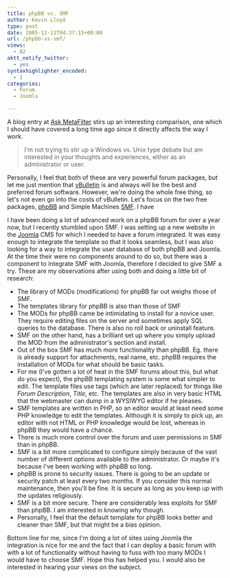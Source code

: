 ```yaml
---
title: phpBB vs. SMF
author: Kevin Lloyd
type: post
date: 2005-12-11T04:37:15+00:00
url: /phpbb-vs-smf/
views:
  - 82
aktt_notify_twitter:
  - yes
syntaxhighlighter_encoded:
  - 1
categories:
  - Forum
  - Joomla

---
```

A blog entry at [Ask MetaFilter][1] stirs up an interesting comparison, one which I should have covered a long time ago since it directly affects the way I work.

> I'm not trying to stir up a Windows vs. Unix type debate but am interested in your thoughts and experiences, either as an administrator or user.

Personally, I feel that both of these are very powerful forum packages, but let me just mention that [vBulletin][2] is and always will be the best and preferred forum software. However, we're doing the whole free thing, so let's not even go into the costs of vBulletin. Let's focus on the two free packages, [phpBB][3] and Simple Machines [SMF][4]. I have

I have been doing a lot of advanced work on a phpBB forum for over a year now, but I recently stumbled upon SMF. I was setting up a new website in the [Joomla][5] CMS for which I needed to have a forum integrated. It was easy enough to integrate the template so that it looks seamless, but I was also looking for a way to integrate the user database of both phpBB and Joomla. At the time their were no components around to do so, but there was a component to integrate SMF with Joomla, therefore I decided to give SMF a try. These are my observations after using both and doing a little bit of research:

<!--more-->

  * The library of MODs (modifications) for phpBB far out weighs those of SMF.
  * The templates library for phpBB is also than those of SMF
  * The MODs for phpBB came be intimidating to install for a novice user. They require editing files on the server and sometimes apply SQL queries to the database. There is also no roll back or uninstall feature.
  * SMF on the other hand, has a brilliant set up where you simply upload the MOD from the administrator's section and install.
  * Out of the box SMF has much more functionality than phpBB. Eg. there is already support for attachments, real name, etc. phpBB requires the installation of MODs for what should be basic tasks.
  * For me (I've gotten a lot of heat in the SMF forums about this, but what do you expect), the phpBB templating system is some what simpler to edit. The template files use tags (which are later replaced) for things like _Forum Description_, _Title_, etc. The templates are also in very basic HTML that the webmaster can dump in a WYSIWYG editor if he pleases.
  * SMF templates are written in PHP, so an editor would at least need some PHP knowledge to edit the templates. Although it is simply to pick up, an editor with not HTML or PHP knowledge would be lost, whereas in phpBB they would have a chance.
  * There is much more control over the forum and user permissions in SMF than in phpBB.
  * SMF is a bit more complicated to configure simply because of the vast number of different options available to the administrator. Or maybe it's because I've been working with phpBB so long.
  * phpBB is prone to security issues. There is going to be an update or security patch at least every two months. If you consider this normal maintenance, then you'll be fine. It is secure as long as you keep up with the updates religiously.
  * SMF is a bit more secure. There are considerably less exploits for SMF than phpBB. I am interested in knowing why though.
  * Personally, I feel that the default template for phpBB looks better and cleaner than SMF, but that might be a bias opinion.

Bottom line for me, since I'm doing a lot of sites using Joomla the integration is nice for me and the fact that I can deploy a basic forum with with a lot of functionality without having to fuss with too many MODs I would have to choose SMF. Hope this has helped you. I would also be interested in hearing your views on the subject.

 [1]: http://ask.metafilter.com/mefi/28784
 [2]: http://www.vbulletin.com/
 [3]: http://www.phpbb.org
 [4]: http://www.simplemachines.org
 [5]: http://www.joomla.org